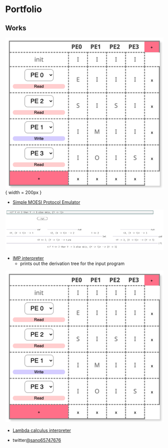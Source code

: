 # Portfolio

## Works
![image](moesi_fig.png){ width = 200px }
- [Simple MOESI Protocol Emulator](https://sano-jin.github.io/moesi/moesi.html)

![image](imp_fig.png)
- [IMP interpreter](https://sano-jin.github.io/moesi/moesi.html)
  - prints out the derivation tree for the input program
  
![image](moesi_fig.png)
- [Lambda calculus interpreter](https://sano-jin.github.io/moesi/moesi.html)




- twitter[@sano65747676](https://twitter.com/sano65747676)
